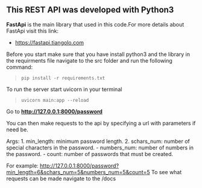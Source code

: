 ## This REST API was developed with Python3

**FastApi** is the main library that used in this code.For more details about FastApi visit this link:
- https://fastapi.tiangolo.com
 
Before you start make sure that you have install python3 and the library in the requirments file
navigate to the src folder and run the following command:
> `pip install -r requirements.txt`

To run the server start uvicorn in your terminal
> `uvicorn main:app --reload`

Go to **http://127.0.0.1:8000/password**

You can then make requests to the api by specifying a url with parameters if need be.

Args:
        1. min_length: minimum password length.
        2. schars_num: number of special characters in the password.
        - numbers_num: number of numbers in the password.
        - count: number of passwords that must be created.

For example: http://127.0.0.1:8000/password?min_length=6&schars_num=5&numbers_num=5&count=5
To see what requests can be made navigate to the /docs
